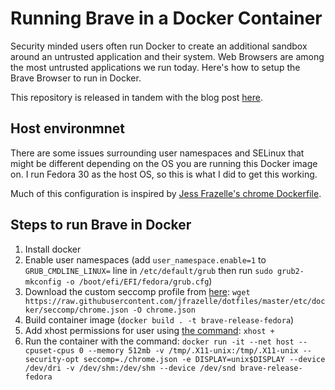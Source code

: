# Running Brave in a Docker Container

Security minded users often run Docker to create an additional sandbox around an
untrusted application and their system. Web Browsers are among the most
untrusted applications we run today. Here's how to setup the Brave Browser to
run in Docker.

This repository is released in tandem with the blog post
[here](https://mbacchi.github.io/2019/09/09/brave-in-docker.html).

## Host environmnet

There are some issues surrounding user namespaces and SELinux that might be different
depending on the OS you are running this Docker image on. I run Fedora 30 as the host
OS, so this is what I did to get this working.

Much of this configuration is inspired by [Jess Frazelle's chrome
Dockerfile](https://github.com/jessfraz/dockerfiles/blob/master/chrome/stable/Dockerfile).

## Steps to run Brave in Docker

1. Install docker
2. Enable user namespaces (add `user_namespace.enable=1` to `GRUB_CMDLINE_LINUX=` line in `/etc/default/grub` then run `sudo grub2-mkconfig -o /boot/efi/EFI/fedora/grub.cfg`)
3. Download the custom seccomp profile from [here](https://raw.githubusercontent.com/jfrazelle/dotfiles/master/etc/docker/seccomp/chrome.json): `wget https://raw.githubusercontent.com/jfrazelle/dotfiles/master/etc/docker/seccomp/chrome.json -O chrome.json`
4. Build container image (`docker build . -t brave-release-fedora`)
5. Add xhost permissions for user using [the command](https://github.com/jessfraz/dockerfiles/issues/65#issuecomment-304463458): `xhost +`
6. Run the container with the command:  `docker run -it --net host --cpuset-cpus 0 --memory 512mb -v /tmp/.X11-unix:/tmp/.X11-unix --security-opt seccomp=./chrome.json -e DISPLAY=unix$DISPLAY --device /dev/dri -v /dev/shm:/dev/shm --device /dev/snd brave-release-fedora`
